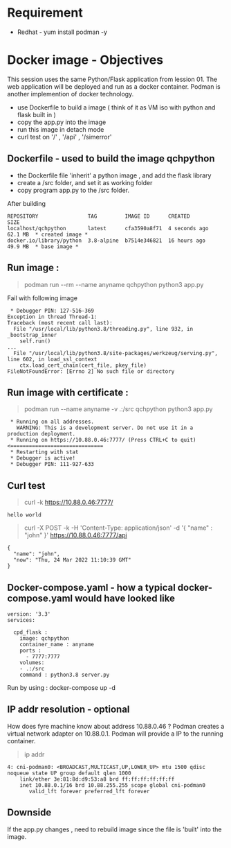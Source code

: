 
# Requirement 

- Redhat - yum install podman -y

# Docker image - Objectives

This session uses the same Python/Flask application from lession 01.  The web application will be deployed and run as a docker container.  Podman is another implemention of docker technology. 

- use Dockerfile to build a image ( think of it as VM iso with python and flask built in )
- copy the app.py into the image
- run this image in detach mode
- curl test on  '/' , '/api' , '/simerror'

## Dockerfile - used to build the image qchpython

- the Dockerfile file 'inherit' a python image , and add the flask library
- create a /src folder, and set it as working folder
- copy program app.py to the /src folder.

After building 

```
REPOSITORY                TAG         IMAGE ID      CREATED        SIZE
localhost/qchpython       latest      cfa3590a8f71  4 seconds ago  62.1 MB  * created image *
docker.io/library/python  3.8-alpine  b7514e346821  16 hours ago   49.9 MB  * base image * 
```

## Run image : 

> podman run --rm --name anyname qchpython python3 app.py 

Fail with following image

```
 * Debugger PIN: 127-516-369
Exception in thread Thread-1:
Traceback (most recent call last):
  File "/usr/local/lib/python3.8/threading.py", line 932, in _bootstrap_inner
    self.run()
...
  File "/usr/local/lib/python3.8/site-packages/werkzeug/serving.py", line 602, in load_ssl_context
    ctx.load_cert_chain(cert_file, pkey_file)
FileNotFoundError: [Errno 2] No such file or directory
```

## Run image with certificate : 

> podman run --name anyname -v .:/src qchpython python3 app.py

```
 * Running on all addresses.
   WARNING: This is a development server. Do not use it in a production deployment.
 * Running on https://10.88.0.46:7777/ (Press CTRL+C to quit)   <==============================
 * Restarting with stat
 * Debugger is active!
 * Debugger PIN: 111-927-633
```

## Curl test

> curl -k https://10.88.0.46:7777/

```
hello world
```

> curl -X POST -k -H 'Content-Type: application/json' -d '{ "name" : "john" }' https://10.88.0.46:7777/api

```
{
  "name": "john",
  "now": "Thu, 24 Mar 2022 11:10:39 GMT"
}
```

## Docker-compose.yaml - how a typical docker-compose.yaml would have looked like

```
version: '3.3'
services:

  cpd_flask :
    image: qchpython
    container_name : anyname
    ports :
      - 7777:7777
    volumes:
    - .:/src
    command : python3.8 server.py
```

Run by using : docker-compose up -d

## IP addr resolution - optional

How does fyre machine know about address 10.88.0.46 ?   Podman creates a virtual network adapter on 10.88.0.1.  Podman will provide a IP to the running container.

> ip addr


```
4: cni-podman0: <BROADCAST,MULTICAST,UP,LOWER_UP> mtu 1500 qdisc noqueue state UP group default qlen 1000
    link/ether 3e:81:8d:d9:53:a8 brd ff:ff:ff:ff:ff:ff
    inet 10.88.0.1/16 brd 10.88.255.255 scope global cni-podman0
       valid_lft forever preferred_lft forever
```


## Downside

If the app.py changes , need to rebuild image since the file is 'built' into the image.
